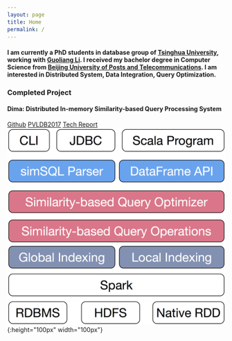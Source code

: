 ```yaml
---
layout: page
title: Home
permalink: /
---
```

#### I am currently a PhD students in database group of [Tsinghua University](http://www.tsinghua.edu.cn/publish/thu2018en/index.html), working with [Guoliang Li](http://dbgroup.cs.tsinghua.edu.cn/ligl/). I received my bachelor degree in Computer Science from [Beijing University of Posts and Telecommunications](http://www.bupt.edu.cn/). I am interested in Distributed System, Data Integration, Query Optimization.
### Completed Project
#### Dima: Distributed In-memory Similarity-based Query Processing System
[Github](https://github.com/TsinghuaDatabaseGroup/Dima.git) [PVLDB2017](http://www.vldb.org/pvldb/vol10/p1925-sun.pdf) [Tech Report](http://dbgroup.cs.tsinghua.edu.cn/ligl/dima.pdf)  
![Dima Framework](figures/dima.png){:height="100px" width="100px"}
